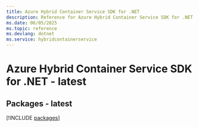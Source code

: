 ```yaml
---
title: Azure Hybrid Container Service SDK for .NET
description: Reference for Azure Hybrid Container Service SDK for .NET
ms.date: 06/05/2025
ms.topic: reference
ms.devlang: dotnet
ms.service: hybridcontainerservice
---
```

# Azure Hybrid Container Service SDK for .NET - latest
## Packages - latest
[!INCLUDE [packages](hybrid-container-service-index.md)]